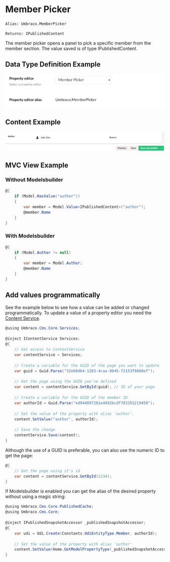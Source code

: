 # Member Picker

`Alias: Umbraco.MemberPicker`

`Returns: IPublishedContent`

The member picker opens a panel to pick a specific member from the member section. The value saved is of type IPublishedContent.

## Data Type Definition Example

![Media Picker Data Type Definition](../../../../../../11/umbraco-cms/fundamentals/backoffice/property-editors/built-in-property-editors/images/Member-Picker-DataType-v8.png)

## Content Example

![Member Picker Content](../../../../../../11/umbraco-cms/fundamentals/backoffice/property-editors/built-in-property-editors/images/Member-Picker-Content-v8.png)

## MVC View Example

### Without Modelsbuilder

```csharp
@{
    if (Model.HasValue("author"))
    {
        var member = Model.Value<IPublishedContent>("author");
        @member.Name
    }
}
```

### With Modelsbuilder

```csharp
@{
    if (Model.Author != null)
    {
        var member = Model.Author;
        @member.Name
    }
}
```

## Add values programmatically

See the example below to see how a value can be added or changed programmatically. To update a value of a property editor you need the [Content Service](../../../../reference/management/services/contentservice/).

```csharp
@using Umbraco.Cms.Core.Services;

@inject IContentService Services;
@{
    // Get access to ContentService
    var contentService = Services;

    // Create a variable for the GUID of the page you want to update
    var guid = Guid.Parse("32e60db4-1283-4caa-9645-f2153f9888ef");

    // Get the page using the GUID you've defined
    var content = contentService.GetById(guid); // ID of your page

    // Create a variable for the GUID of the member ID
    var authorId = Guid.Parse("ed944097281e4492bcdf783355219450");

    // Set the value of the property with alias 'author'. 
    content.SetValue("author", authorId);

    // Save the change
    contentService.Save(content);
}
```

Although the use of a GUID is preferable, you can also use the numeric ID to get the page:

```csharp
@{
    // Get the page using it's id
    var content = contentService.GetById(1234); 
}
```

If Modelsbuilder is enabled you can get the alias of the desired property without using a magic string:

```csharp
@using Umbraco.Cms.Core.PublishedCache;
@using Umbraco.Cms.Core;

@inject IPublishedSnapshotAccessor _publishedSnapshotAccessor;
@{
    var udi = Udi.Create(Constants.UdiEntityType.Member, authorId);
    
    // Set the value of the property with alias 'author'
    content.SetValue(Home.GetModelPropertyType(_publishedSnapshotAccessor, x => x.Author).Alias, udi);
}
```

